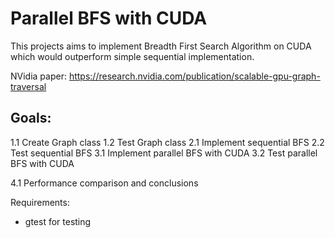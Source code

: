# Parallel BFS with CUDA

This projects aims to implement Breadth First Search Algorithm on CUDA which would outperform simple sequential implementation.

NVidia paper: https://research.nvidia.com/publication/scalable-gpu-graph-traversal

## Goals:
1.1 Create Graph class 
1.2 Test Graph class 
2.1 Implement sequential BFS
2.2 Test sequential BFS
3.1 Implement parallel BFS with CUDA
3.2 Test parallel BFS with CUDA

4.1 Performance comparison and conclusions

Requirements: 
* gtest for testing

